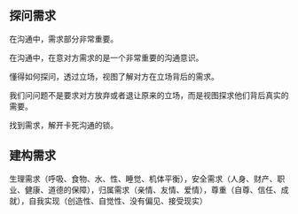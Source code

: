 ## 探问需求

在沟通中，需求部分非常重要。

在沟通中，在意对方需求的是一个非常重要的沟通意识。

懂得如何探问，透过立场，视图了解对方在立场背后的需求。

我们问问题不是要求对方放弃或者退让原来的立场，而是视图探求他们背后真实的需要。

找到需求，解开卡死沟通的锁。

## 建构需求

生理需求（呼吸、食物、水、性、睡觉、机体平衡），安全需求（人身、财产、职业、健康、道德的保障），归属需求（亲情、友情、爱情），尊重（自尊、信任、成就），自我实现（创造性、自觉性、没有偏见、接受现实）